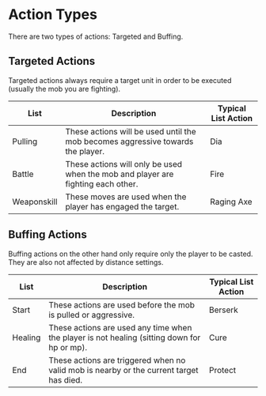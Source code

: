 ﻿# Action Types 
There are two types of actions: Targeted and Buffing. 

## Targeted Actions
Targeted actions always require a target unit in order to be executed (usually the mob you are fighting). 

List    | Description | Typical List Action
------------|-------------|--------------------
Pulling     | These actions will be used until the mob becomes aggressive towards the player. | Dia
Battle      | These actions will only be used when the mob and player are fighting each other. | Fire
Weaponskill | These moves are used when the player has engaged the target. | Raging Axe

## Buffing Actions
Buffing actions on the other hand only require only the player to be casted. They are also not affected by distance settings. 

List     | Description | Typical List Action
------------|-------------|--------------------
Start       | These actions are used before the mob is pulled or aggressive. | Berserk
Healing     | These actions are used    any time when the player is not healing (sitting down for hp or mp). | Cure
End         | These actions are triggered when no valid mob is nearby or the current target has died. | Protect